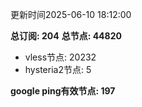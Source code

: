更新时间2025-06-10 18:12:00

**总订阅: 204**
**总节点: 44820**
- vless节点: 20232
- hysteria2节点: 5

**google ping有效节点: 197**
